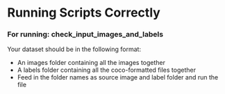 # Running Scripts Correctly

### For running: check_input_images_and_labels
Your dataset should be in the following format:
* An images folder containing all the images together
* A labels folder containing all the coco-formatted files together 
* Feed in the folder names as source image and label folder and run the file
